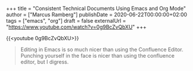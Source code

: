 +++
title = "Consistent Technical Documents Using Emacs and Org Mode"
author = ["Marcus Ramberg"]
publishDate = 2020-06-22T00:00:00+02:00
tags = ["emacs", "org"]
draft = false
externalUrl = "https://www.youtube.com/watch?v=0g9BcZvQbXU"
+++

{{<youtube 0g9BcZvQbXU>}}

> Editing in Emacs is so much nicer than using the Confluence Editor. Punching yourself in the face is nicer than using the confluence editor, but I digress.
